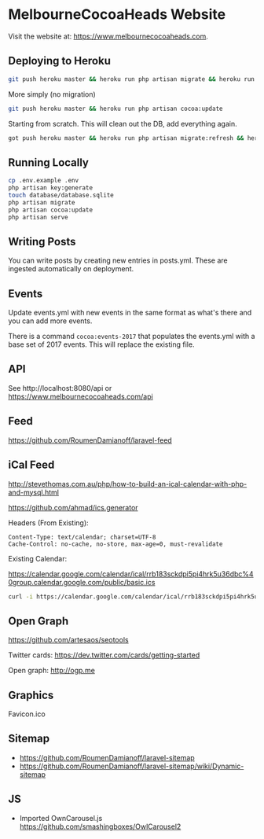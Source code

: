 # MelbourneCocoaHeads Website

Visit the website at: https://www.melbournecocoaheads.com.

## Deploying to Heroku

```sh
git push heroku master && heroku run php artisan migrate && heroku run php artisan cocoa:update
```

More simply (no migration)

```sh
git push heroku master && heroku run php artisan cocoa:update
```

Starting from scratch. This will clean out the DB, add everything again.

```sh
got push heroku master && heroku run php artisan migrate:refresh && heroku run php artisan cocoa:update --bootstrap
```

## Running Locally

```sh
cp .env.example .env
php artisan key:generate
touch database/database.sqlite
php artisan migrate
php artisan cocoa:update
php artisan serve
```

## Writing Posts

You can write posts by creating new entries in posts.yml. These are ingested automatically on deployment.

## Events

Update events.yml with new events in the same format as what's there and you can add more events.

There is a command `cocoa:events-2017` that populates the events.yml with a base set of 2017 events. 
This will replace the existing file.  

## API

See http://localhost:8080/api or https://www.melbournecocoaheads.com/api


## Feed

https://github.com/RoumenDamianoff/laravel-feed

## iCal Feed

http://stevethomas.com.au/php/how-to-build-an-ical-calendar-with-php-and-mysql.html

https://github.com/ahmad/ics.generator

Headers (From Existing):

```
Content-Type: text/calendar; charset=UTF-8
Cache-Control: no-cache, no-store, max-age=0, must-revalidate
```

Existing Calendar:

https://calendar.google.com/calendar/ical/rrb183sckdpi5pi4hrk5u36dbc%40group.calendar.google.com/public/basic.ics

```sh
curl -i https://calendar.google.com/calendar/ical/rrb183sckdpi5pi4hrk5u36dbc%40group.calendar.google.com/public/basic.ics
```

## Open Graph

https://github.com/artesaos/seotools

Twitter cards: https://dev.twitter.com/cards/getting-started

Open graph: http://ogp.me


## Graphics

Favicon.ico

## Sitemap

- https://github.com/RoumenDamianoff/laravel-sitemap
- https://github.com/RoumenDamianoff/laravel-sitemap/wiki/Dynamic-sitemap


## JS

 - Imported OwnCarousel.js https://github.com/smashingboxes/OwlCarousel2
